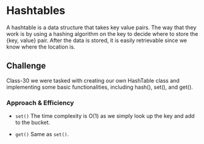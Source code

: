 # Hashtables

A hashtable is a data structure that takes key value pairs. The way that they work is by using a hashing algorithm on the key to decide where to store the {key, value} pair. After the data is stored, it is easily retrievable since we know where the location is.

## Challenge

Class-30 we were tasked with creating our own HashTable class and implementing some basic functionalities, including hash(), set(), and get().

### Approach & Efficiency

- `set()`
  The time complexity is O(1) as we simply look up the key and add to the bucket.

- `get()`
  Same as `set()`.
